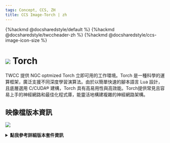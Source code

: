 ```yaml
---
tags: Concept, CCS, ZH
title: CCS Image-Torch | zh
---
```


{%hackmd @docsharedstyle/default %}
{%hackmd @docsharedstyle/twccheader-zh %}
{%hackmd @docsharedstyle/ccs-image-icon-size %}

# <img class="ccsimgicon" src="https://cos.twcc.ai/SYS-MANUAL/uploads/upload_f55059e9d0a6ac45c44bcc0ec1bebff5.png">   Torch


TWCC 提供 NGC optmized Torch 立即可用的工作環境。Torch 是一種科學的運算框架，廣泛支援不同深度學習演算法。由於以簡單快速的腳本語言 Lua 設計，且底層選用 C/CUDA® 建構，Torch 具有高易用性與高效能。Torch提供常見且容易上手的神經網路和最佳化程式庫，能靈活地構建複雜的神經網路架構。


## <i class="fa fa-sticky-note" aria-hidden="true"></i> <span class="ccsimglist">映像檔版本資訊</span> 

![](https://cos.twcc.ai/SYS-MANUAL/uploads/upload_dee7841bc52b07833f4b369612ff87c9.png)



<details class="docspoiler">

<summary><b>點我參考詳細版本套件資訊</b></summary>

- [torch-18.08-py2-v1](https://docs.nvidia.com/deeplearning/frameworks/torch-release-notes/rel_18.08.html#rel_18.08)

</details>